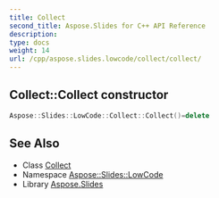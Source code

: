 ```yaml
---
title: Collect
second_title: Aspose.Slides for C++ API Reference
description: 
type: docs
weight: 14
url: /cpp/aspose.slides.lowcode/collect/collect/
---
```

## Collect::Collect constructor




```cpp
Aspose::Slides::LowCode::Collect::Collect()=delete
```

## See Also

* Class [Collect](../)
* Namespace [Aspose::Slides::LowCode](../../)
* Library [Aspose.Slides](../../../)
